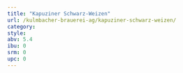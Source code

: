```yaml
---
title: "Kapuziner Schwarz-Weizen"
url: /kulmbacher-brauerei-ag/kapuziner-schwarz-weizen/
category: 
style: 
abv: 5.4
ibu: 0
srm: 0
upc: 0
---
```


